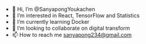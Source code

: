 - 👋 Hi, I’m @SanyapongYoukachen
- 👀 I’m interested in React, TensorFlow and Statistics 
- 🌱 I’m currently learning Docker
- 💞️ I’m looking to collaborate on digital transform
- 📫 How to reach me sanyapong234@gmail.com

<!---
SanyapongYoukachen/SanyapongYoukachen is a ✨ special ✨ repository because its `README.md` (this file) appears on your GitHub profile.
You can click the Preview link to take a look at your changes.
--->
